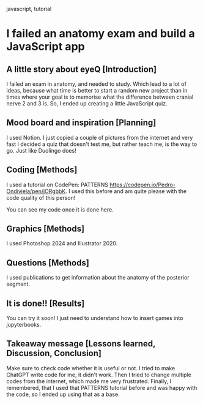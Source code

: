<span class="tinypinkspace">javascript, tutorial</span>

# I failed an anatomy exam and build a JavaScript app

## A little story about eyeQ [Introduction]

I failed an exam in anatomy, and needed to study. Which lead to a lot of ideas, because what time is better to start a random new project than in times where your goal is to memorise what the difference between cranial nerve 2 and 3 is. So, I ended up creating a little JavaScript quiz.

## Mood board and inspiration [Planning]

I used Notion. I just copied a couple of pictures from the internet and very fast I decided a quiz that doesn't test me, but rather teach me, is the way to go. Just like Duolingo does!

## Coding [Methods]

I used a tutorial on CodePen: PATTERNS https://codepen.io/Pedro-Ondiviela/pen/jORgbbK. I used this before and am quite please with the code quality of this person!

You can see my code once it is done here.

## Graphics [Methods]

I used Photoshop 2024 and Illustrator 2020.

## Questions [Methods]

I used publications to get information about the anatomy of the posterior segment.

## It is done!! [Results]

You can try it soon! I just need to understand how to insert games into jupyterbooks.

## Takeaway message [Lessons learned, Discussion, Conclusion]

Make sure to check code whether it is useful or not. I tried to make ChatGPT write code for me, it didn't work. Then I tried to change multiple codes from the internet, which made me very frustrated. Finally, I remembered, that I used that PATTERNS tutorial before and was happy with the code, so I ended up using that as a base.